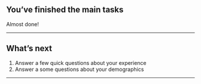 ## You’ve finished the main tasks

Almost done!

---

## What’s next

1. Answer a few quick questions about your experience
2. Answer a some questions about your demographics

---
